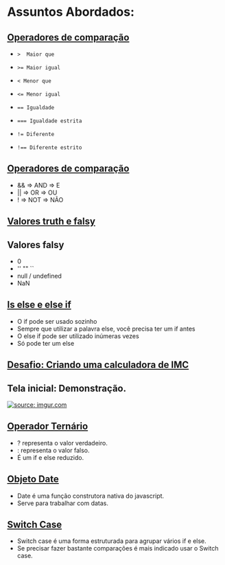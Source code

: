 #  Assuntos Abordados:

  

##  [Operadores de comparação](https://github.com/ronaldo-aquino/logica-de-programacao-javascript/blob/master/01-operadores-de-comparacoes.js)

  

 -     >  Maior que
 -     >= Maior igual
 -     < Menor que
 -     <= Menor igual
 -     == Igualdade
 -     === Igualdade estrita
 -     != Diferente
 -     !== Diferente estrito

  

##  [Operadores de comparação](https://github.com/ronaldo-aquino/logica-de-programacao-javascript/blob/master/02-operadores-logicos.js)

  

 - && => AND => E
 - || => OR => OU
 - ! => NOT => NÃO
 
  

##  [Valores truth e falsy](https://github.com/ronaldo-aquino/logica-de-programacao-javascript/blob/master/03-truth-falsy.js)

  

## Valores falsy
 
  

 - 0
 - '' "" ``
 - null / undefined
 - NaN
  
  

##  [Is else e else if](https://github.com/ronaldo-aquino/logica-de-programacao-javascript/blob/master/04-if-else.js)
 
  

 - O if pode ser usado sozinho
 - Sempre que utilizar a palavra else, você precisa ter um if antes
 - O else if pode ser utilizado inúmeras vezes
 - Só pode ter um else
   
  

##  [Desafio: Criando uma calculadora de IMC](https://github.com/ronaldo-aquino/logica-de-programacao-javascript/tree/master/exercicios-01)

## Tela inicial: Demonstração.

<a href="https://imgur.com/a/o8mM0vd"><img src="https://i.imgur.com/W6E07sz.png" title="source: imgur.com" /></a>
  
  

##  [Operador Ternário](https://github.com/ronaldo-aquino/logica-de-programacao-javascript/blob/master/06-ternario.js)
 
  

 - ? representa o valor verdadeiro.
 - : representa o valor falso.
 - É um if e else reduzido.
   
  

##  [Objeto Date](https://github.com/ronaldo-aquino/logica-de-programacao-javascript/blob/master/07-date.js)
 
  

 - Date é uma função construtora nativa do javascript.
 - Serve para trabalhar com datas.
    
  

##  [Switch Case](https://github.com/ronaldo-aquino/logica-de-programacao-javascript/blob/master/08-switch.js)
 
  

 - Switch case é uma forma estruturada para agrupar vários if e else.
 - Se precisar fazer bastante comparações é mais indicado usar o Switch case.